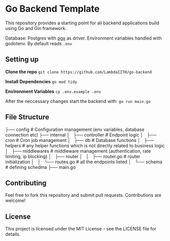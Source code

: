 # Go Backend Template

This repository provides a starting point for all backend applications build using Go and Gin framework. 

Database: Postgres with [pgx](https://github.com/jackc/pgx) as driver.
Environment variables handled with godotenv. By default reads `.env`

## Setting up 
**Clone the repo**
`git clone https://github.com/LambdaIITH/go-backend`

**Install Dependencies**
`go mod tidy`

**Environment Variables**
`cp .env.example .env`

After the neccessary changes start the backend with:
`go run main.go`

## File Structure
├── config              # Configuration management (env variables, database connection etc)
├── internal
│   ├── controller      # Endpoint logic
│   ├── cron            # Cron job management
│   ├── db              # Database functions
│   ├── helpers         # any helper functions which is not directly related to business logic
│   ├── middlewares     # middleware management (authentication, rate limiting, ip blocking)
│   ├── router
│   │   ├── router.go   # router initialization
│   │   └── routes.go   # all the endpoints listed
│   └── schema          # defining schedma 
├── main.go

## Contributing

Feel free to fork this repository and submit pull requests. Contributions are welcome!

## License

This project is licensed under the MIT License - see the LICENSE file for details.
